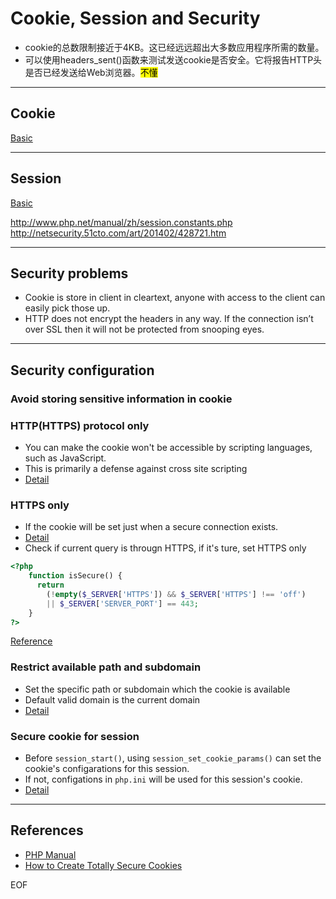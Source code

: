 # Cookie, Session and Security
* cookie的总数限制接近于4KB。这已经远远超出大多数应用程序所需的数量。
* 可以使用headers_sent()函数来测试发送cookie是否安全。它将报告HTTP头是否已经发送给Web浏览器。<mark>不懂</mark>


***
## Cookie
[Basic](https://secure.php.net/manual/en/features.cookies.php)


***
## Session
[Basic](https://secure.php.net/manual/en/session.examples.php)



http://www.php.net/manual/zh/session.constants.php
http://netsecurity.51cto.com/art/201402/428721.htm






***
## Security problems
* Cookie is store in client in cleartext, anyone with access to the client can
easily pick those up.
* HTTP does not encrypt the headers in any way. If the connection isn’t over SSL
then it will not be protected from snooping eyes.



***
## Security configuration
### Avoid storing sensitive information in cookie

### HTTP(HTTPS) protocol only
* You can make the cookie won't be accessible by scripting languages, such as
JavaScript.
* This is primarily a defense against cross site scripting
* [Detail](https://secure.php.net/manual/en/function.setcookie.php)

### HTTPS only
* If the cookie will be set just when a secure connection exists.
* [Detail](https://secure.php.net/manual/en/function.setcookie.php)
* Check if current query is througn HTTPS, if it's ture, set HTTPS only
```php
<?php
    function isSecure() {
      return
        (!empty($_SERVER['HTTPS']) && $_SERVER['HTTPS'] !== 'off')
        || $_SERVER['SERVER_PORT'] == 443;
    }
?>
```
[Reference](https://stackoverflow.com/questions/21729960/how-do-i-use-syntax-highlighting-in-php-within-a-markdown-github-gist)

### Restrict available path and subdomain
* Set the specific path or subdomain which the cookie is available
* Default valid domain is the current domain
* [Detail](https://secure.php.net/manual/en/function.setcookie.php)

### Secure cookie for session
* Before `session_start()`, using `session_set_cookie_params()` can set the
cookie's configarations for this session.
* If not, configations in `php.ini` will be used for this session's cookie.
* [Detail](https://secure.php.net/manual/en/function.session-set-cookie-params.php)




***
## References
* [PHP Manual](https://php.net/)
* [How to Create Totally Secure Cookies](http://blog.teamtreehouse.com/how-to-create-totally-secure-cookies)








EOF
